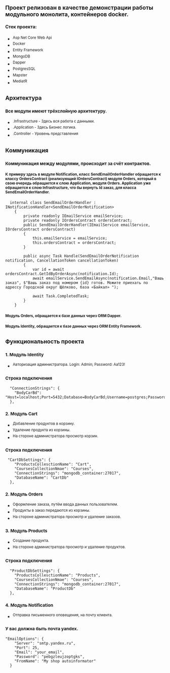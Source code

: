 ## <sup> Проект релизован в качестве демонстрации работы модульного монолита, контейнеров docker. </sup>
#### Стек проекта:
+ <sup> Asp Net Core Web Api </sup>
+ <sup> Docker </sup>
+ <sup> Entity Framework </sup>
+ <sup> MongoDB </sup>
+ <sup> Dapper </sup>
+ <sup> PostgresSQL </sup>
+ <sup> Mapster </sup>
+ <sup> MediatR </sup>

## <sup> Архитектура </sup>
### <sup> Все модули имеют трёхслойную архитектуру. </sup>
+ <sup> .Infrastructure - Здесь вся работа с данными.</sup>
+ <sup> .Application - Здесь Бизнес логика. </sup>
+ <sup> .Controller - Уровень представления </sup>


## <sup> Коммуникация </sup>
### <sup> Коммуникация между модулями, происходит за счёт контрактов. </sup>
#### <sup> К примеру  здесь в модуле Notification, класс SendEmailOrderHandler  обращается к классу OrdersContract (реализующий IOrdersContract) модуля Orders, который в свою очередь обращается к слою Application, модуля Orders. Application уже обращается к слою Infrastructure, что бы вернуть Id заказ, для класса  SendEmailOrderHandler. </sup>
```
  internal class SendEmailOrderHandler : INotificationHandler<SendEmailOrderNotification>
    {
        private readonly IEmailService emailService;
        private readonly IOrdersContract ordersContract;
        public SendEmailOrderHandler(IEmailService emailService, IOrdersContract ordersContract)
        {
            this.emailService = emailService;
            this.ordersContract = ordersContract;
        }

        public async Task Handle(SendEmailOrderNotification notification, CancellationToken cancellationToken)
        {
            var id = await ordersContract.GetIdByOrderAsync(notification.Id);
            await emailService.SendEmailAsync(notification.Email,"Вашь заказ", $"Вашь заказ под номером {id} готов. Можите приехать по адрессу Городской округ Щёлково, база «Байкал» ");

            await Task.CompletedTask;
        }
    }
```
#### <sup> Модуль Orders, обращается к базе данных через ORM Dapper. </sup>
#### <sup> Модуль Identity, обращается к базе данных через ORM Entity Framework. </sup>

## <sup> Функциональность проекта </sup>
### <sup> 1. Модуль Identity </sup>
+ <sup> Авторизация администратора. </sup>
<sup> Login: Admin; Password: Aa123! </sup>
### <sup> Строка подключения </sup>
```
  "ConnectionStrings": {
    "BodyCarBd": "Host=localhost;Port=5432;Database=BodyCarBd;Username=postgres;Password=123;"
  },
```
### <sup> 2. Модуль Cart </sup>
+ <sup> Добавление продуктов в корзину. </sup>
+ <sup> Удаление продукта из корзины. </sup>
+ <sup> На стороне администратора просмотр корзин. </sup>
### <sup> Строка подключения </sup>
```
 "CartDbSettings": {
    "ProductsCollesctionName": "Cart",
    "CoursesCollectionNmae": "Courses",
    "ConnectionStrings": "mongodb_container:27017",
    "DatabaseName": "CartDb"
  },
```
  
### <sup> 2. Модуль Orders </sup>
+ <sup> Оформление заказа, путём ввода данных пользователем. </sup>
+ <sup> Продукты в заказ передаются из корзины. </sup>
+ <sup> На стороне администратора просмотр и удаление заказов. </sup>

### <sup> 3. Модуль Products </sup>
+ <sup> Создание продукта. </sup>
+ <sup> На стороне администратора просмотр и удаление продуктов. </sup>
### <sup> Строка подключения </sup>
```
  "ProductDbSettings": {
    "ProductsCollesctionName": "Products",
    "CoursesCollectionNmae": "Courses",
    "ConnectionStrings": "mongodb_container:27017",
    "DatabaseName": "ProductDb"
  },
```
### <sup> 4. Модуль Notification </sup>
+ <sup> Отправка письменного оповещения, на почту клиента. </sup>
### <sup> У вас должна быть почта yandex. </sup>
```
"EmailOptions": {
    "Server": "smtp.yandex.ru",
    "Port": 25,
    "Email": "your_email",
    "Password": "pebgzleujzoptgks",
    "FromName": "My shop autoinformator"
  }
```
